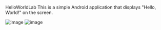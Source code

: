 HelloWorldLab
This is a simple Android application that displays "Hello, World!" on the screen.

![image](https://github.com/user-attachments/assets/40c13564-56e5-410c-b3f5-23abe2200def)
![image](https://github.com/user-attachments/assets/6090be94-94ec-4936-ba57-3e42fc786b3b)

